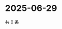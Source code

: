 # 2025-06-29

共 0 条

<!-- BEGIN ZHIHUVIDEO -->
<!-- 最后更新时间 Sun Jun 29 2025 09:03:16 GMT+0800 (China Standard Time) -->

<!-- END ZHIHUVIDEO -->
